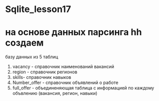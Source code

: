 # Sqlite_lesson17
# на основе данных парсинга hh создаем 
базу данных  из 5 таблиц
1. vacancy - справочник наименований вакансий
2. region - справочник регионов
3. skills- справочник навыков
4. Number_offer - справочник объявлений о работе
5. full_offer - объединеняющая таблица с информацией по каждому объвлению (вакансия, регион, навыки)